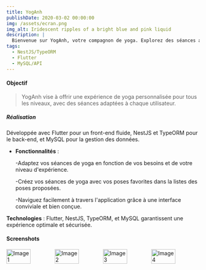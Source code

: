 ```yaml
---
title: YogAnh
publishDate: 2020-03-02 00:00:00
img: /assets/ecran.png
img_alt: Iridescent ripples of a bright blue and pink liquid
description: |
  Bienvenue sur YogAnh, votre compagnon de yoga. Explorez des séances adaptées à votre niveau, créez des séances selon vos préférences et découvrez une approche moderne du bien-être grâce à notre application simple et intuitive. Commencez votre voyage vers l’équilibre et la sérénité avec YogAnh.
tags:
  - NestJS/TypeORM
  - Flutter
  - MySQL/API
---
```


#### Objectif

> YogAnh vise à offrir une expérience de yoga personnalisée pour tous les niveaux, avec des séances adaptées à chaque utilisateur.

##### Réalisation

Développée avec Flutter pour un front-end fluide, NestJS et TypeORM pour le back-end, et MySQL pour la gestion des données.

- **Fonctionnalités** :

  -Adaptez vos séances de yoga en fonction de vos besoins et de votre niveau d'expérience.

  -Créez vos séances de yoga avec vos poses favorites dans la listes des poses proposées.

  -Naviguez facilement à travers l'application grâce à une interface conviviale et bien conçue.

**Technologies** :
Flutter, NestJS, TypeORM, et MySQL garantissent une expérience optimale et sécurisée.

#### Screenshots

<div style="display: flex; flex-wrap: wrap;">
  <img src="/assets/ecran1.png" alt="Image 1" style="width: 50%; flex-grow: 1; flex-basis: 0;" />
  <img src="/assets/ecran2.png" alt="Image 2" style="width: 50%; flex-grow: 1; flex-basis: 0;" />
  <img src="/assets/ecran3.png" alt="Image 3" style="width: 50%; flex-grow: 1; flex-basis: 0;" />
  <img src="/assets/ecran4.png" alt="Image 4" style="width: 50%; flex-grow: 1; flex-basis: 0;" />
</div>
